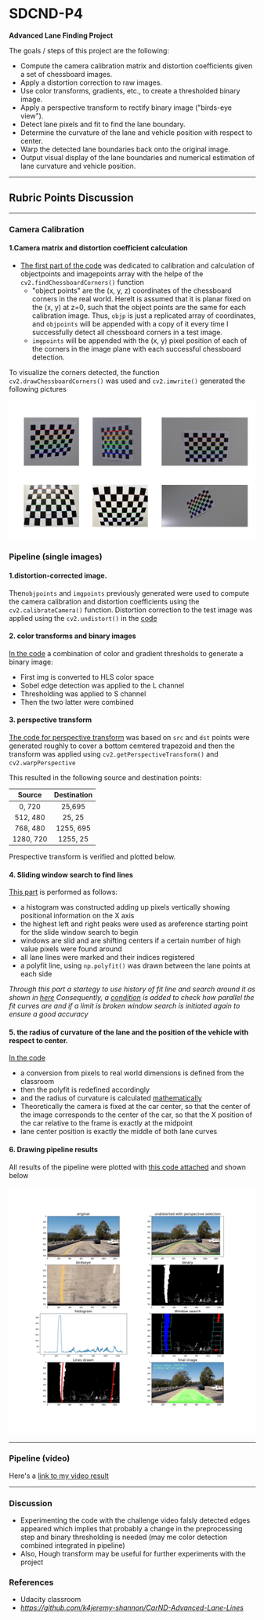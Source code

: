 # SDCND-P4

**Advanced Lane Finding Project**

The goals / steps of this project are the following:

* Compute the camera calibration matrix and distortion coefficients given a set of chessboard images.
* Apply a distortion correction to raw images.
* Use color transforms, gradients, etc., to create a thresholded binary image.
* Apply a perspective transform to rectify binary image ("birds-eye view").
* Detect lane pixels and fit to find the lane boundary.
* Determine the curvature of the lane and vehicle position with respect to center.
* Warp the detected lane boundaries back onto the original image.
* Output visual display of the lane boundaries and numerical estimation of lane curvature and vehicle position.
---
[//]: # (Image References)

[image1]: ./output_images/calibration.JPG 
[image2]: ./output_images/pipeline_figure.jpg 



## Rubric Points Discussion
---

### Camera Calibration

#### 1.Camera matrix and distortion coefficient calculation 

* [The first part of the code](https://github.com/verena-yacoub/SDCND-P4/blob/master/Advanced_lane_finding.py#L18-L31) was dedicated to calibration and calculation of objectpoints and imagepoints array with the helpe of the `cv2.findChessboardCorners()` function  
   * "object points" are the (x, y, z) coordinates of the chessboard corners in the real world. HereIt is assumed that it is planar  fixed on the (x, y) at z=0, such that the object points are the same for each calibration image.  Thus, `objp` is just a replicated array of coordinates, and `objpoints` will be appended with a copy of it every time I successfully detect all chessboard corners in a test image.  
   * `imgpoints` will be appended with the (x, y) pixel position of each of the corners in the image plane with each successful chessboard detection. 
   
To visualize the corners detected, the function `cv2.drawChessboardCorners()` was used and `cv2.imwrite()` generated the following pictures   


![alt text][image1]


### Pipeline (single images)

#### 1.distortion-corrected image.
Then`objpoints` and `imgpoints` previously generated were used to compute the camera calibration and distortion coefficients using the `cv2.calibrateCamera()` function. Distortion correction to the test image was applied using the `cv2.undistort()` in the [code](https://github.com/verena-yacoub/SDCND-P4/blob/master/Advanced_lane_finding.py#L34-L39)

#### 2. color transforms and binary images

[In the code](https://github.com/verena-yacoub/SDCND-P4/blob/master/Advanced_lane_finding.py#L66-L91) a combination of color and gradient thresholds to generate a binary image:
* First img is converted to HLS color space
* Sobel edge detection was applied to the L channel
* Thresholding was applied to S channel 
* Then the two latter were combined


#### 3. perspective transform 

[The code for perspective transform](https://github.com/verena-yacoub/SDCND-P4/blob/master/Advanced_lane_finding.py#L41-L62) was based on `src` and `dst` points were generated roughly to cover a bottom cemtered trapezoid and then the transform was applied using `cv2.getPerspectiveTransform()` and `cv2.warpPerspective`

This resulted in the following source and destination points:

| Source        | Destination   | 
|:-------------:|:-------------:| 
| 0, 720        | 25,695        | 
| 512, 480      | 25, 25        |
| 768, 480      | 1255, 695     |
| 1280, 720     | 1255, 25      |

Prespective transform is verified and plotted below.


#### 4. Sliding window search to find lines 
 [This part](https://github.com/verena-yacoub/SDCND-P4/blob/master/Advanced_lane_finding.py#L93-L176) is performed as follows:
* a histogram was constructed adding up pixels vertically showing positional information on the X axis 
* the highest left and right peaks were used as areference starting point for the slide window search to begin
* windows are slid and are shifting centers if a certain number of high value pixels were found around 
* all lane lines were marked and their indices registered 
* a polyfit line, using `np.polyfit()` was drawn between the lane points at each side 

*Through this part a startegy to use history of fit line and search around it as shown in [here](https://github.com/verena-yacoub/SDCND-P4/blob/master/Advanced_lane_finding.py#L120-L122)*
*Consequently, a [condition](https://github.com/verena-yacoub/SDCND-P4/blob/master/Advanced_lane_finding.py#L139) is added to check how parallel the fit curves are and if a limit is broken window search is initiated again to ensure a good accuracy* 


#### 5. the radius of curvature of the lane and the position of the vehicle with respect to center.

[In the code](https://github.com/verena-yacoub/SDCND-P4/blob/master/Advanced_lane_finding.py#L251-L267)
* a conversion from pixels to real world dimensions is defined from the classroom 
* then the polyfit is redefined accordingly 
* and the radius of curvature is calculated [mathematically](http://mathworld.wolfram.com/RadiusofCurvature.html) 
* Theoretically the camera is fixed at the car center, so that the center of the image corresponds to the center of the car, so that the X position of the car relative to the frame is exactly at the midpoint
* lane center position is exactly the middle of both lane curves 


#### 6. Drawing pipeline results 

All results of the pipeline were plotted with [this code attached](https://github.com/verena-yacoub/SDCND-P4/blob/master/output_images/plotting_pipeline.py) and shown below 

![alt text][image2]

---

### Pipeline (video)

Here's a [link to my video result](./project_output.mp4)

---

### Discussion
* Experimenting the code with the challenge video falsly detected edges appeared which implies that probably a change in the preprocessing step and binary thresholding is needed (may me color detection combined integrated in pipeline)
* Also, Hough transform may be useful for further experiments with the project 


### References 
* Udacity classroom
* *https://github.com/k4jeremy-shannon/CarND-Advanced-Lane-Lines*
